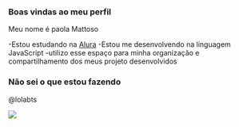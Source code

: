 ### Boas vindas ao meu perfil

Meu nome é paola Mattoso

-Estou estudando na [Alura](https://www.alura.com.br)
-Estou me desenvolvendo na linguagem JavaScript
-utilizo esse espaço para minha organização e compartilhamento dos meus projeto desenvolvidos

### Não sei o que estou fazendo



@lolabts

![](https://media.tenor.com/P-8ZvqnS4AwAAAAC/dancing-cat-dancing-kitten.gif)
